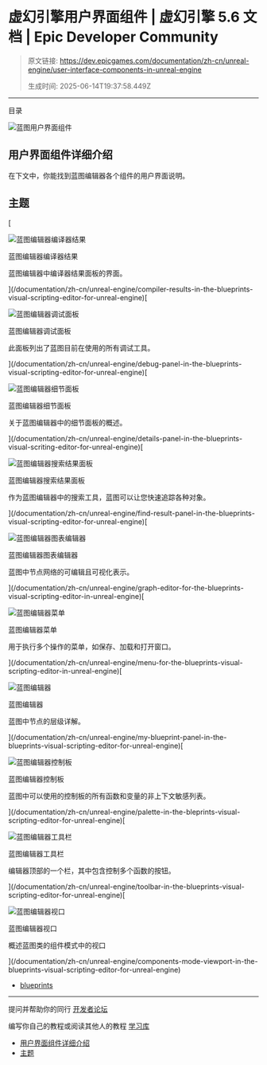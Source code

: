 # 虚幻引擎用户界面组件 | 虚幻引擎 5.6 文档 | Epic Developer Community

> 原文链接: https://dev.epicgames.com/documentation/zh-cn/unreal-engine/user-interface-components-in-unreal-engine
> 
> 生成时间: 2025-06-14T19:37:58.449Z

---

目录

![蓝图用户界面组件](https://dev.epicgames.com/community/api/documentation/image/8ca9ac4b-ce04-459e-834f-2963fda6118d?resizing_type=fill&width=1920&height=335)

## 用户界面组件详细介绍

在下文中，你能找到蓝图编辑器各个组件的用户界面说明。

## 主题

[

![蓝图编辑器编译器结果](https://d1iv7db44yhgxn.cloudfront.net/documentation/images/08815b80-a9a8-4397-b42e-17810c03bf63/placeholder_topic.png)

蓝图编辑器编译器结果

蓝图编辑器中编译器结果面板的界面。





](/documentation/zh-cn/unreal-engine/compiler-results-in-the-blueprints-visual-scripting-editor-for-unreal-engine)[

![蓝图编辑器调试面板](https://d1iv7db44yhgxn.cloudfront.net/documentation/images/9d4a119d-a045-4cee-8e8c-1a3258dbfdbf/placeholder_topic.png)

蓝图编辑器调试面板

此面板列出了蓝图目前在使用的所有调试工具。





](/documentation/zh-cn/unreal-engine/debug-panel-in-the-blueprints-visual-scripting-editor-for-unreal-engine)[

![蓝图编辑器细节面板](https://d1iv7db44yhgxn.cloudfront.net/documentation/images/b205b3d2-0008-474d-bf08-a066219947c0/placeholder_topic.png)

蓝图编辑器细节面板

关于蓝图编辑器中的细节面板的概述。





](/documentation/zh-cn/unreal-engine/details-panel-in-the-blueprints-visual-scriting-editor-for-unreal-engine)[

![蓝图编辑器搜索结果面板](https://d1iv7db44yhgxn.cloudfront.net/documentation/images/9d8d88c9-31ac-4969-a948-6f799c74f2aa/placeholder_topic.png)

蓝图编辑器搜索结果面板

作为蓝图编辑器中的搜索工具，蓝图可以让您快速追踪各种对象。





](/documentation/zh-cn/unreal-engine/find-result-panel-in-the-blueprints-visual-scripting-editor-for-unreal-engine)[

![蓝图编辑器图表编辑器](https://d1iv7db44yhgxn.cloudfront.net/documentation/images/163b39d4-3871-45bb-8573-4d7231afb27a/placeholder_topic.png)

蓝图编辑器图表编辑器

蓝图中节点网络的可编辑且可视化表示。





](/documentation/zh-cn/unreal-engine/graph-editor-for-the-blueprints-visual-scripting-editor-in-unreal-engine)[

![蓝图编辑器菜单](https://d1iv7db44yhgxn.cloudfront.net/documentation/images/01df21f2-2adc-44d1-be60-750b28c38176/placeholder_topic.png)

蓝图编辑器菜单

用于执行多个操作的菜单，如保存、加载和打开窗口。





](/documentation/zh-cn/unreal-engine/menu-for-the-blueprints-visual-scripting-editor-in-unreal-engine)[

![蓝图编辑器](https://d1iv7db44yhgxn.cloudfront.net/documentation/images/9b859f11-50fa-432d-b1d8-14a3bd45682b/placeholder_topic.png)

蓝图编辑器

蓝图中节点的层级详解。





](/documentation/zh-cn/unreal-engine/my-blueprint-panel-in-the-blueprints-visual-scripting-editor-for-unreal-engine)[

![蓝图编辑器控制板](https://d1iv7db44yhgxn.cloudfront.net/documentation/images/0d28bac5-70e0-484d-a444-e11c75852f08/placeholder_topic.png)

蓝图编辑器控制板

蓝图中可以使用的控制板的所有函数和变量的非上下文敏感列表。





](/documentation/zh-cn/unreal-engine/palette-in-the-bleprints-visual-scripting-editor-for-unreal-engine)[

![蓝图编辑器工具栏](https://d1iv7db44yhgxn.cloudfront.net/documentation/images/d5d6c913-7724-4414-ad17-2a0eabdaa253/placeholder_topic.png)

蓝图编辑器工具栏

编辑器顶部的一个栏，其中包含控制多个函数的按钮。





](/documentation/zh-cn/unreal-engine/toolbar-in-the-blueprints-visual-scripting-editor-for-unreal-engine)[

![蓝图编辑器视口](https://d1iv7db44yhgxn.cloudfront.net/documentation/images/e41ad23f-de70-4455-bb2c-1ba0378f4bc9/placeholder_topic.png)

蓝图编辑器视口

概述蓝图类的组件模式中的视口





](/documentation/zh-cn/unreal-engine/components-mode-viewport-in-the-blueprints-visual-scripting-editor-for-unreal-engine)

-   [blueprints](https://dev.epicgames.com/community/search?query=blueprints)

* * *

提问并帮助你的同行 [开发者论坛](https://forums.unrealengine.com/categories?tag=unreal-engine)

编写你自己的教程或阅读其他人的教程 [学习库](https://dev.epicgames.com/community/unreal-engine/learning)

-   [用户界面组件详细介绍](/documentation/zh-cn/unreal-engine/user-interface-components-in-unreal-engine#%E7%94%A8%E6%88%B7%E7%95%8C%E9%9D%A2%E7%BB%84%E4%BB%B6%E8%AF%A6%E7%BB%86%E4%BB%8B%E7%BB%8D)
-   [主题](/documentation/zh-cn/unreal-engine/user-interface-components-in-unreal-engine#%E4%B8%BB%E9%A2%98)
